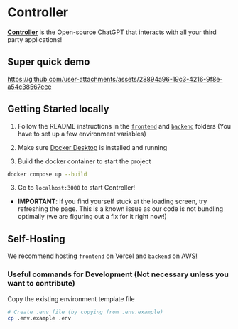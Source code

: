 # Controller

**[Controller](https://usecontroller.com/)** is the Open-source ChatGPT that interacts with all your third party applications!

## Super quick demo
https://github.com/user-attachments/assets/28894a96-19c3-4216-9f8e-a54c38567eee

## Getting Started locally

1. Follow the README instructions in the [`frontend`](./frontend/README.md) and [`backend`](./backend/README.md) folders (You have to set up a few environment variables)

2. Make sure [Docker Desktop](https://www.docker.com/products/docker-desktop/) is installed and running
3. Build the docker container to start the project

```bash
docker compose up --build
```

3. Go to `localhost:3000` to start Controller!

- **IMPORTANT**: If you find yourself stuck at the loading screen, try refreshing the page. This is a known issue as our code is not bundling optimally (we are figuring out a fix for it right now!)

## Self-Hosting

We recommend hosting `frontend` on Vercel and `backend` on AWS!

### Useful commands for Development (Not necessary unless you want to contribute)

Copy the existing environment template file
```bash
# Create .env file (by copying from .env.example)
cp .env.example .env
```
